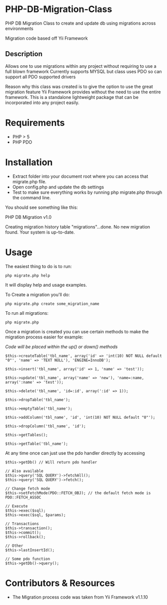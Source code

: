 PHP-DB-Migration-Class
======================

PHP DB Migration Class to create and update db using migrations across environments

Migration code based off Yii Framework

Description
----------------
Allows one to use migrations within any project without requiring to use a full blown framework
Currently supports MYSQL but class uses PDO so can support all PDO supported drivers

Reason why this class was created is to give the option to use the great migration feature Yii Framework provides without the need to use the entire framework.
This is a standalone lightweight package that can be incorporated into any project easily.

Requirements
=======================
- PHP > 5
- PHP PDO


Installation
=======================
- Extract folder into your document root where you can access that migrate.php file.
- Open config.php and update the db settings
- Test to make sure everything works by running php migrate.php through the command line.

You should see something like this:

PHP DB Migration v1.0

Creating migration history table "migrations"...done.
No new migration found. Your system is up-to-date.


Usage
=======================

The easiest thing to do is to run:

`php migrate.php help`

It will display help and usage examples.

To Create a migration you'll do:

`php migrate.php create some_migration_name`

To run all migrations:

`php migrate.php`

Once a migration is created you can use certain methods to make the migration process easier for example:

*Code will be placed within the up() or down() methods*

`$this->createTable('tbl_name', array('id' => 'int(10) NOT NULL default "0"', 'name' => 'TEXT NULL'), 'ENGINE=InnoDB');`

`$this->insert('tbl_name', array('id' => 1, 'name' => 'test'));`

`$this->update('tbl_name', array('name' => 'new'), 'name=:name, array(':name' => 'test'));`

`$this->delete('tbl_name', 'id=:id', array(':id' => 1));`

`$this->dropTable('tbl_name');`

`$this->emptyTable('tbl_name');`

`$this->addColumn('tbl_name', 'id', 'int(10) NOT NULL default "0"');`

`$this->dropColumn('tbl_name', 'id');`

`$this->getTables();`

`$this->getTable('tbl_name');`

At any time once can just use the pdo handler directly by accessing

`$this->getDb() // Will return pdo handler`


	// Also available
	$this->query('SQL QUERY')->fetchAll();
	$this->query('SQL QUERY')->fetch();

	// Change fetch mode
	$this->setFetchMode(PDO::FETCH_OBJ); // the default fetch mode is PDO::FETCH_ASSOC
	
	// Execute
	$this->exec($sql);
	$this->exec($sql, $params);
	
	// Transactions
	$this->transaction();
	$this->commit();
	$this->rollback();
	
	// Other
	$this->lastInsertId();
	
	// Some pdo function
	$this->getDb()->query();

Contributors & Resources
=======================
- The Migration process code was taken from Yii Framework v1.1.10

